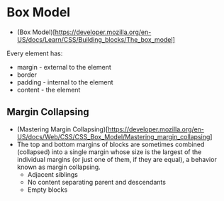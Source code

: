 # Box Model

- (Box Model)[https://developer.mozilla.org/en-US/docs/Learn/CSS/Building_blocks/The_box_model]

Every element has:

- margin - external to the element
- border
- padding - internal to the element
- content - the element

## Margin Collapsing

- (Mastering Margin Collapsing)[https://developer.mozilla.org/en-US/docs/Web/CSS/CSS_Box_Model/Mastering_margin_collapsing]
- The top and bottom margins of blocks are sometimes combined (collapsed) into a single margin whose size is the largest of the individual margins (or just one of them, if they are equal), a behavior known as margin collapsing.
  - Adjacent siblings
  - No content separating parent and descendants
  - Empty blocks
